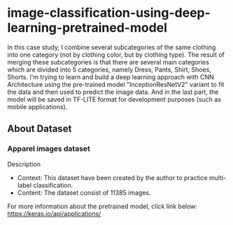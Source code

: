 # image-classification-using-deep-learning-pretrained-model

In this case study, I combine several subcategories of the same clothing into one category (not by clothing color, but by clothing type). The result of merging these subcategories is that there are several main categories which are divided into 5 categories, namely Dress, Pants, Shirt, Shoes, Shorts. I'm trying to learn and build a deep learning approach with CNN Architecture using the pre-trained model "InceptionResNetV2" variant to fit the data and then used to predict the image data. And in the last part, the model will be saved in TF-LITE format for development purposes (such as mobile applications).

## About Dataset
### Apparel images dataset

Description
- Context: This dataset have been created by the author to practice multi-label classification.
- Content: The dataset consist of 11385 images.


For more information about the pretrained model, click link below:
https://keras.io/api/applications/
